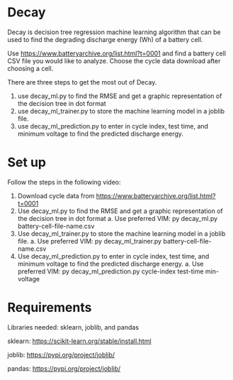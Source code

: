 # Decay
Decay is decision tree regression machine learning algorithm that can be used to find the degrading discharge energy (Wh) of a battery cell.  

Use https://www.batteryarchive.org/list.html?t=0001 and find a battery cell CSV file you would like to analyze. Choose the cycle data download after choosing a cell. 

There are three steps to get the most out of Decay.

1. use decay_ml.py to find the RMSE and get a graphic representation of the decision tree in dot format
2. use decay_ml_trainer.py to store the machine learning model in a joblib file. 
3. use decay_ml_prediction.py to enter in cycle index, test time, and minimum voltage to find the predicted discharge energy. 

# Set up
Follow the steps in the following video: 
1. Download cycle data from https://www.batteryarchive.org/list.html?t=0001 
2. Use decay_ml.py to find the RMSE and get a graphic representation of the decision tree in dot format
   a. Use preferred VIM: py decay_ml.py battery-cell-file-name.csv
3. Use decay_ml_trainer.py to store the machine learning model in a joblib file. 
   a. Use preferred VIM: py decay_ml_trainer.py battery-cell-file-name.csv
4.  Use decay_ml_prediction.py to enter in cycle index, test time, and minimum voltage to find the predicted discharge energy. 
   a. Use preferred VIM: py decay_ml_prediction.py cycle-index test-time min-voltage

# Requirements
Libraries needed: sklearn, joblib, and pandas 

sklearn: https://scikit-learn.org/stable/install.html

joblib: https://pypi.org/project/joblib/

pandas: https://pypi.org/project/joblib/
